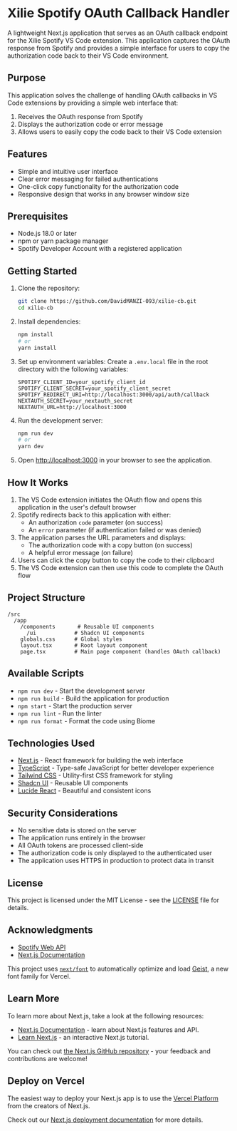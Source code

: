 # Xilie Spotify OAuth Callback Handler

A lightweight Next.js application that serves as an OAuth callback endpoint for the Xilie Spotify VS Code extension. This application captures the OAuth response from Spotify and provides a simple interface for users to copy the authorization code back to their VS Code environment.

## Purpose

This application solves the challenge of handling OAuth callbacks in VS Code extensions by providing a simple web interface that:
1. Receives the OAuth response from Spotify
2. Displays the authorization code or error message
3. Allows users to easily copy the code back to their VS Code extension

## Features

- Simple and intuitive user interface
- Clear error messaging for failed authentications
- One-click copy functionality for the authorization code
- Responsive design that works in any browser window size

## Prerequisites

- Node.js 18.0 or later
- npm or yarn package manager
- Spotify Developer Account with a registered application

## Getting Started

1. Clone the repository:
   ```bash
   git clone https://github.com/DavidMANZI-093/xilie-cb.git
   cd xilie-cb
   ```

2. Install dependencies:
   ```bash
   npm install
   # or
   yarn install
   ```

3. Set up environment variables:
   Create a `.env.local` file in the root directory with the following variables:
   ```
   SPOTIFY_CLIENT_ID=your_spotify_client_id
   SPOTIFY_CLIENT_SECRET=your_spotify_client_secret
   SPOTIFY_REDIRECT_URI=http://localhost:3000/api/auth/callback
   NEXTAUTH_SECRET=your_nextauth_secret
   NEXTAUTH_URL=http://localhost:3000
   ```

4. Run the development server:
   ```bash
   npm run dev
   # or
   yarn dev
   ```

5. Open [http://localhost:3000](http://localhost:3000) in your browser to see the application.

## How It Works

1. The VS Code extension initiates the OAuth flow and opens this application in the user's default browser
2. Spotify redirects back to this application with either:
   - An authorization `code` parameter (on success)
   - An `error` parameter (if authentication failed or was denied)
3. The application parses the URL parameters and displays:
   - The authorization code with a copy button (on success)
   - A helpful error message (on failure)
4. Users can click the copy button to copy the code to their clipboard
5. The VS Code extension can then use this code to complete the OAuth flow

## Project Structure

```
/src
  /app
    /components       # Reusable UI components
      /ui            # Shadcn UI components
    globals.css      # Global styles
    layout.tsx       # Root layout component
    page.tsx         # Main page component (handles OAuth callback)
```

## Available Scripts

- `npm run dev` - Start the development server
- `npm run build` - Build the application for production
- `npm start` - Start the production server
- `npm run lint` - Run the linter
- `npm run format` - Format the code using Biome

## Technologies Used

- [Next.js](https://nextjs.org/) - React framework for building the web interface
- [TypeScript](https://www.typescriptlang.org/) - Type-safe JavaScript for better developer experience
- [Tailwind CSS](https://tailwindcss.com/) - Utility-first CSS framework for styling
- [Shadcn UI](https://ui.shadcn.com/) - Reusable UI components
- [Lucide React](https://lucide.dev/) - Beautiful and consistent icons

## Security Considerations

- No sensitive data is stored on the server
- The application runs entirely in the browser
- All OAuth tokens are processed client-side
- The authorization code is only displayed to the authenticated user
- The application uses HTTPS in production to protect data in transit

## License

This project is licensed under the MIT License - see the [LICENSE](LICENSE) file for details.

## Acknowledgments

- [Spotify Web API](https://developer.spotify.com/documentation/web-api/)
- [Next.js Documentation](https://nextjs.org/docs)

This project uses [`next/font`](https://nextjs.org/docs/app/building-your-application/optimizing/fonts) to automatically optimize and load [Geist](https://vercel.com/font), a new font family for Vercel.

## Learn More

To learn more about Next.js, take a look at the following resources:

- [Next.js Documentation](https://nextjs.org/docs) - learn about Next.js features and API.
- [Learn Next.js](https://nextjs.org/learn) - an interactive Next.js tutorial.

You can check out [the Next.js GitHub repository](https://github.com/vercel/next.js) - your feedback and contributions are welcome!

## Deploy on Vercel

The easiest way to deploy your Next.js app is to use the [Vercel Platform](https://vercel.com/new?utm_medium=default-template&filter=next.js&utm_source=create-next-app&utm_campaign=create-next-app-readme) from the creators of Next.js.

Check out our [Next.js deployment documentation](https://nextjs.org/docs/app/building-your-application/deploying) for more details.
